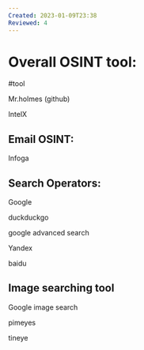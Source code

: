 ```yaml
---
Created: 2023-01-09T23:38
Reviewed: 4
---
```

# Overall OSINT tool: 

#tool

Mr.holmes (github)

IntelX

## Email OSINT:

Infoga

## Search Operators:

Google

duckduckgo

google advanced search

Yandex

baidu

## Image searching tool

Google image search

pimeyes

tineye